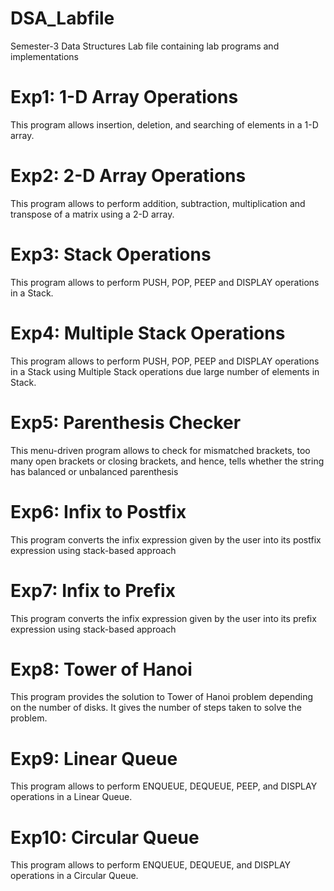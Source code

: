 # DSA_Labfile
Semester-3 Data Structures Lab file containing lab programs and implementations

# Exp1: 1-D Array Operations  
This program allows insertion, deletion, and searching of elements in a 1-D array.

# Exp2: 2-D Array Operations  
This program allows to perform addition, subtraction, multiplication and transpose of a matrix using a 2-D array.

# Exp3: Stack Operations  
This program allows to perform PUSH, POP, PEEP and DISPLAY operations in a Stack.

# Exp4: Multiple Stack Operations  
This program allows to perform PUSH, POP, PEEP and DISPLAY operations in a Stack using Multiple Stack operations due large number of elements in Stack.

# Exp5: Parenthesis Checker
This menu-driven program allows to check for mismatched brackets, too many open brackets or closing brackets, and hence, tells whether the string has balanced or unbalanced parenthesis 

# Exp6: Infix to Postfix
This program converts the infix expression given by the user into its postfix expression using stack-based approach

# Exp7: Infix to Prefix
This program converts the infix expression given by the user into its prefix expression using stack-based approach

# Exp8: Tower of Hanoi
This program provides the solution to Tower of Hanoi problem depending on the number of disks. It gives the number of steps taken to solve the problem.

# Exp9: Linear Queue
This program allows to perform ENQUEUE, DEQUEUE, PEEP, and DISPLAY operations in a Linear Queue.

# Exp10: Circular Queue
This program allows to perform ENQUEUE, DEQUEUE, and DISPLAY operations in a Circular Queue.